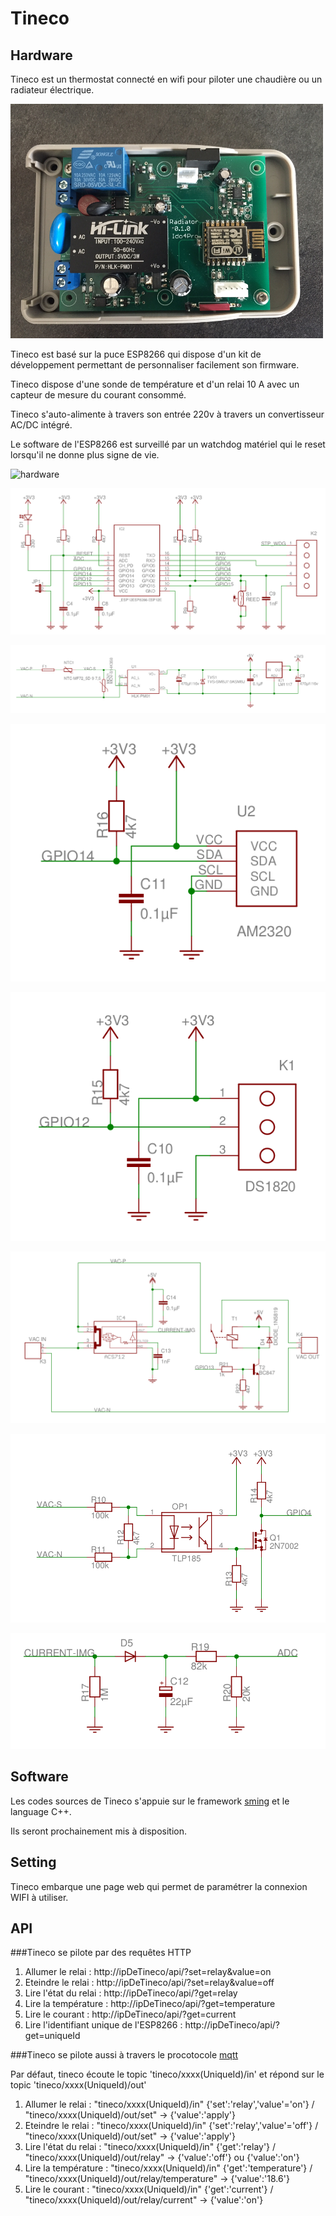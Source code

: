 # Tineco


## Hardware


Tineco est un thermostat connecté en wifi pour piloter une chaudière ou un radiateur électrique.

![electronic board](images/electronic-board-small.png)

Tineco est basé sur la puce ESP8266 qui dispose d'un kit de développement permettant de personnaliser facilement son firmware.

Tineco dispose d'une sonde de température et d'un relai 10 A avec un capteur de mesure du courant consommé.

Tineco s'auto-alimente à travers son entrée 220v à travers un convertisseur AC/DC intégré.

Le software de l'ESP8266 est surveillé par un watchdog matériel qui le reset lorsqu'il ne donne plus signe de vie.

![hardware](images/tineco-hardware.png)

![esp8266](images/esp8266-core.png)

![power](images/power-AC-DC.png)

![temperature humidity sensor](images/tem-hum-sensor.png)

![one wire bus](images/one-wire-bus.png)

![relay with current sensor](images/relay-with-current-sensor.png)

![power](images/zero-detection.png)

![power](images/current-input.png)


## Software


Les codes sources de Tineco s'appuie sur le framework [sming](https://github.com/SmingHub) et le language C++. 

Ils seront prochainement mis à disposition.

## Setting

Tineco embarque une page web qui permet de paramétrer la connexion WIFI à utiliser.  

## API

###Tineco se pilote par des requêtes HTTP

1. Allumer le relai : http://ipDeTineco/api/?set=relay&value=on
2. Eteindre le relai : http://ipDeTineco/api/?set=relay&value=off
3. Lire l'état du relai : http://ipDeTineco/api/?get=relay
4. Lire la température : http://ipDeTineco/api/?get=temperature
5. Lire le courant : http://ipDeTineco/api/?get=current
6. Lire l'identifiant unique de l'ESP8266 : http://ipDeTineco/api/?get=uniqueId

###Tineco se pilote aussi à travers le procotocole [mqtt](http://www.mqtt.org/)

Par défaut, tineco écoute le topic 'tineco/xxxx(UniqueId)/in' et répond sur le topic 'tineco/xxxx(UniqueId)/out'

1. Allumer le relai : "tineco/xxxx(UniqueId)/in" {'set':'relay','value'='on'} / "tineco/xxxx(UniqueId)/out/set" -> {'value':'apply'}
2. Eteindre le relai : "tineco/xxxx(UniqueId)/in" {'set':'relay','value'='off'} / "tineco/xxxx(UniqueId)/out/set"  -> {'value':'apply'} 
3. Lire l'état du relai : "tineco/xxxx(UniqueId)/in" {'get':'relay'} / "tineco/xxxx(UniqueId)/out/relay"  -> {'value':'off'} ou {'value':'on'}
4. Lire la température : "tineco/xxxx(UniqueId)/in" {'get':'temperature'} / "tineco/xxxx(UniqueId)/out/relay/temperature"  -> {'value':'18.6'}
5. Lire le courant : "tineco/xxxx(UniqueId)/in" {'get':'current'} / "tineco/xxxx(UniqueId)/out/relay/current"  -> {'value':'on'}




 
 
 




